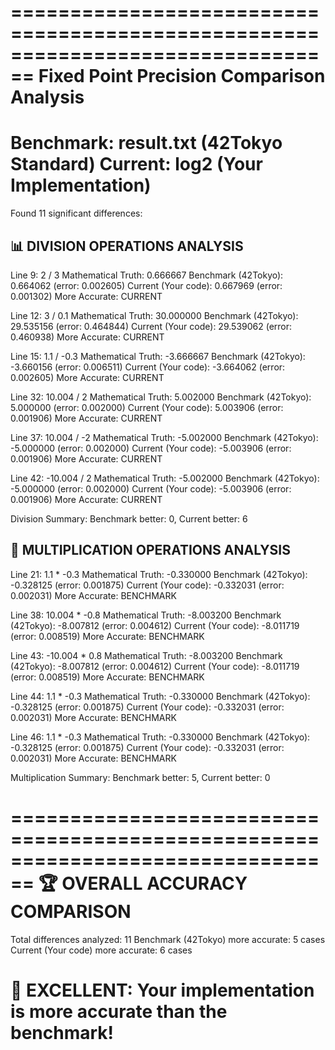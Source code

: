 ================================================================================
Fixed Point Precision Comparison Analysis
================================================================================
Benchmark: result.txt (42Tokyo Standard)
Current:   log2 (Your Implementation)
================================================================================

Found 11 significant differences:

📊 DIVISION OPERATIONS ANALYSIS
--------------------------------------------------
Line  9: 2 / 3
  Mathematical Truth: 0.666667
  Benchmark (42Tokyo): 0.664062 (error: 0.002605)
  Current (Your code): 0.667969 (error: 0.001302)
  More Accurate: CURRENT

Line 12: 3 / 0.1
  Mathematical Truth: 30.000000
  Benchmark (42Tokyo): 29.535156 (error: 0.464844)
  Current (Your code): 29.539062 (error: 0.460938)
  More Accurate: CURRENT

Line 15: 1.1 / -0.3
  Mathematical Truth: -3.666667
  Benchmark (42Tokyo): -3.660156 (error: 0.006511)
  Current (Your code): -3.664062 (error: 0.002605)
  More Accurate: CURRENT

Line 32: 10.004 / 2
  Mathematical Truth: 5.002000
  Benchmark (42Tokyo): 5.000000 (error: 0.002000)
  Current (Your code): 5.003906 (error: 0.001906)
  More Accurate: CURRENT

Line 37: 10.004 / -2
  Mathematical Truth: -5.002000
  Benchmark (42Tokyo): -5.000000 (error: 0.002000)
  Current (Your code): -5.003906 (error: 0.001906)
  More Accurate: CURRENT

Line 42: -10.004 / 2
  Mathematical Truth: -5.002000
  Benchmark (42Tokyo): -5.000000 (error: 0.002000)
  Current (Your code): -5.003906 (error: 0.001906)
  More Accurate: CURRENT

Division Summary: Benchmark better: 0, Current better: 6

🔢 MULTIPLICATION OPERATIONS ANALYSIS
--------------------------------------------------
Line 21: 1.1 * -0.3
  Mathematical Truth: -0.330000
  Benchmark (42Tokyo): -0.328125 (error: 0.001875)
  Current (Your code): -0.332031 (error: 0.002031)
  More Accurate: BENCHMARK

Line 38: 10.004 * -0.8
  Mathematical Truth: -8.003200
  Benchmark (42Tokyo): -8.007812 (error: 0.004612)
  Current (Your code): -8.011719 (error: 0.008519)
  More Accurate: BENCHMARK

Line 43: -10.004 * 0.8
  Mathematical Truth: -8.003200
  Benchmark (42Tokyo): -8.007812 (error: 0.004612)
  Current (Your code): -8.011719 (error: 0.008519)
  More Accurate: BENCHMARK

Line 44: 1.1 * -0.3
  Mathematical Truth: -0.330000
  Benchmark (42Tokyo): -0.328125 (error: 0.001875)
  Current (Your code): -0.332031 (error: 0.002031)
  More Accurate: BENCHMARK

Line 46: 1.1 * -0.3
  Mathematical Truth: -0.330000
  Benchmark (42Tokyo): -0.328125 (error: 0.001875)
  Current (Your code): -0.332031 (error: 0.002031)
  More Accurate: BENCHMARK

Multiplication Summary: Benchmark better: 5, Current better: 0

================================================================================
🏆 OVERALL ACCURACY COMPARISON
================================================================================
Total differences analyzed: 11
Benchmark (42Tokyo) more accurate: 5 cases
Current (Your code) more accurate: 6 cases

🎯 EXCELLENT: Your implementation is more accurate than the benchmark!
================================================================================
